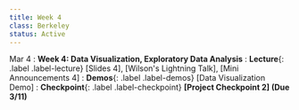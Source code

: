 ```yaml
---
title: Week 4
class: Berkeley
status: Active
---
```

Mar 4
: **Week 4: Data Visualization, Exploratory Data Analysis**
: **Lecture**{: .label .label-lecture} [Slides 4], [Wilson's Lightning Talk], [Mini Announcements 4]
: **Demos**{: .label .label-demos} [Data Visualization Demo]
: **Checkpoint**{: .label .label-checkpoint} **[Project Checkpoint 2] (Due 3/11)**
